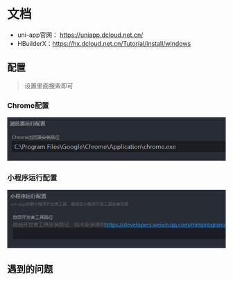 # 文档

- uni-app官网： https://uniapp.dcloud.net.cn/
- HBuilderX：https://hx.dcloud.net.cn/Tutorial/install/windows

## 配置

> 设置里面搜索即可

### Chrome配置

![1715680090712](image/README/1715680090712.png)

### 小程序运行配置

![1715680156013](image/README/1715680156013.png)

## 遇到的问题
